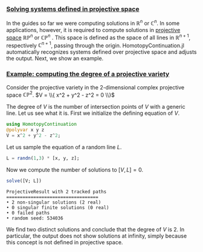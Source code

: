 


<h3 class="section-head" id="intro1"><a href="#intro1">Solving systems defined in projective space</a></h3>


In the guides so far we were computing solutions in $\mathbb{R}^n$ or $\mathbb{C}^n$. In some applications, however, it is required to compute solutions in [projective space](https://en.wikipedia.org/wiki/Projective_space) $\mathbb{RP}^n$ or $\mathbb{CP}^n$ . This space is defined as the space of all lines in $\mathbb{R}^{n+1}$, respectively $\mathbb{C}^{n+1}$, passing through the origin. HomotopyContinuation.jl automatically recognizes systems defined over projective space and adjusts the output. Next, we show an example.


<h3 class="section-head" id="h-degree"><a href="#h-degree">Example: computing the degree of a projective variety</a></h3>


Consider the projective variety in the 2-dimensional complex projective space $\mathbb{CP}^2$. $V = \\{ x^2 + y^2 - z^2 = 0 \\}$


The degree of $V$ is the number of intersection points of $V$ with a generic line. Let us see what it is. First we initialize the defining equation of $V$.


```julia
using HomotopyContinuation
@polyvar x y z
V = x^2 + y^2 - z^2;
```


Let us sample the equation of a random line $L$.


```julia
L = randn(1,3) * [x, y, z];
```


Now we compute the number of solutions to $[V, L]=0$.


```julia
solve([V; L])
```

```
ProjectiveResult with 2 tracked paths
==================================
• 2 non-singular solutions (2 real)
• 0 singular finite solutions (0 real)
• 0 failed paths
• random seed: 534036
```


We find two distinct solutions and conclude that the degree of $V$ is 2. In particular, the output does not show solutions at infinity, simply because this concept is not defined in projective space.

